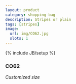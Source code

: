 ```yaml
---
layout: product
category: shopping-bag
description: Stripes or plain
tags: [stripes]
image:
  url: img/CO62.jpg
  slots: 1
---
```

{% include JB/setup %}

### CO62

*Customized size*
